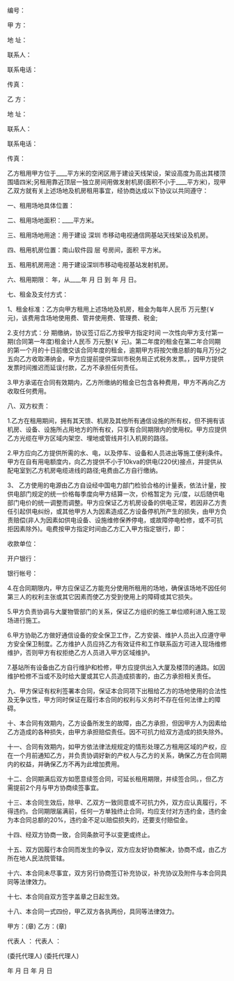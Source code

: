 
 


编号：


甲 方：


地 址：


联系人：


联系电话：


传真：


乙 方：


地 址：


联系人：


联系电话：


传真：


乙方租用甲方位于____平方米的空闲区用于建设天线架设，架设高度为高出其楼顶围墙四米;另租用靠近顶层一独立房间用做发射机房(面积不小于____平方米)，现甲乙双方就有关上述场地及机房租用事宜，经协商达成以下协议以共同遵守：


一、租用场地具体位置：


二、租用场地面积：____平方米。


三、租用场地用途：用于建设
深圳
市移动电视通信网基站天线架设及机房。


四、租用机房位置：南山软件园 层 号房间，面积 平方米。


五、租用机房用途：用于建设深圳市移动电视基站发射机房。


六、租用期限： 年，从____年 月 日 到 年 月 日。


七、租金及支付方式：


1、租金标准：乙方向甲方租用上述场地及机房，租金为每年人民币 万元整(￥ 元)，该费用含场地使用费、管井使用费、管理费、税金;


2.支付方式：分 期缴纳，协议签订后乙方按甲方指定时间 一次性向甲方支付第一期(合同第一年度)租金计人民币 万元整(￥      元)。第二年度的租金在第二年合同期的第一个月的十日前缴交该合同年度的租金，逾期甲方将按欠缴总额的每月万分之五向乙方收取滞纳金，甲方应提前提供深圳市税务局正式税务发票。，因甲方提供发票时间推迟而延误付款，乙方不承担任何责任。


3.甲方承诺在合同有效期内，乙方所缴纳的租金已包含各种费用，甲方不再向乙方收取任何费用。


八、双方权责：


1.乙方在租用期间，拥有其天馈、机房及其他所有通信设施的所有权，但不拥有该机房、设备、设施所占用地方的所有权，只享有合同期限内的使用权。甲方应提供乙方光缆在甲方区域内架空、埋地或管线井引入机房的路径。


2.甲方应向乙方提供所需的水、电，以及停车、设备和人员进出等施工便利条件。甲方在自有用电额度内，向乙方提供不小于10kva的供电(220伏)接点，并提供从配电室到乙方机房电缆进线的路径;电费由乙方自行缴纳。


3、 乙方使用的电源由乙方自设经中国电力部门检验合格的计量表，依法计量，按供电部门规定的统一价格每季度向甲方结算一次，价格暂定为    元/度，以后随供电部门电价的统一调整而调整。甲方应保证乙方机房设备的供电正常，若因非乙方责任引起供电纠纷，或其他甲方人为因素造成乙方设备停机所产生的损失，由甲方负责赔偿(非人为因素如供电设备、设施维修保养停电，或故障停电检修，或不可抗拒因素除外)。电费按甲方指定时间由乙方汇入甲方指定银行，即：


收款单位：


开户银行：


银行帐号：


4.在合同期限内，甲方应保证乙方能充分使用所租用的场地，确保该场地不因任何第三人的权利主张或其它因素而使乙方受到使用上的障碍或其它损失。


5.甲方负责协调与大厦物管部门的关系，保证乙方组织的施工单位顺利进入施工现场进行施工。


6.甲方协助乙方做好通信设备的安全保卫工作，乙方安装、维护人员出入应遵守甲方安全保卫制度。乙方维护人员应持乙方有效证件和工作联系函方可进入现场维修维护，否则甲方有权拒绝乙方人员进入甲方区域维护。


7.基站所有设备由乙方自行维护和检修，甲方应提供出入大厦及楼顶的通路。如因维护检修不当或不及时给大厦或其它人员造成损害的，由乙方承担相关责任。


九、甲方保证有权利签署本合同，保证本合同项下出租给乙方的场地使用的合法性及无争议性，甲方同时保证在履行本合同的权利与义务时不存在任何法律上的障碍。


十、本合同有效期内，乙方设备所发生的故障，由乙方承担，但因甲方人为因素给乙方造成的各种损失，由甲方承担赔偿责任。因不可抗力给双方造成的损失除外。


十一、合同有效期内，如甲方依法律法规规定的情形处理乙方租用区域的产权，应在一个月前通知乙方，并负责协调好新的产权人与乙方的关系，确保乙方在合同期内的权益，并确保乙方不再为此增加费用。


十二、合同期满后双方如愿意续签合同，可延长租用期限，并续签合同。，但乙方需提前2个月与甲方协商续签事宜。


十三、本合同生效后，除甲、乙双方一致同意或不可抗力外，双方应认真履行，不得违约。合同期限届满前，任何一方单独终止合同，均应支付对方违约金，违约金为本合同总额的20%，违约金不足以赔偿损失的，还要支付赔偿金。


十四、经双方协商一致，合同条款可予以变更或终止。


十五、双方因履行本合同而发生的争议，双方应友好协商解决，协商不成，由乙方所在地人民法院管辖。


十六、本合同未尽事宜，双方另行协商签订补充协议，补充协议及附件与本合同具同等法律效力。


十七、本合同自双方签字盖章之日起生效。


十八、本合同一式四份，甲乙双方各执两份，具同等法律效力。


甲方：(章)             乙方：(章)


代表人 ：              代表人 ：


(委托代理人)         (委托代理人)


年 月 日                年 月 日
 


 

 
 
 
 
 
  


  
 

  


  


  
 
 
 
 

